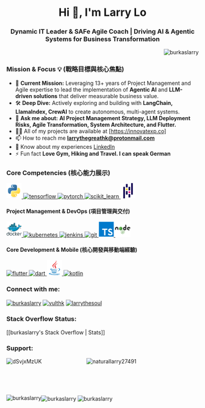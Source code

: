<h1 align="center">Hi 👋, I'm Larry Lo</h1>
<h3 align="center">Dynamic IT Leader & SAFe Agile Coach | Driving AI & Agentic Systems for Business Transformation</h3>
<p align="right"> <img src="https://komarev.com/ghpvc/?username=burkaslarry&label=Profile%20views&color=0e75b6&style=flat" alt="burkaslarry" /> </p>

<h3 align="left">Mission & Focus 💡 (戰略目標與核心焦點)</h3>

- 🚀 **Current Mission:** Leveraging 13+ years of Project Management and Agile expertise to lead the implementation of **Agentic AI** and **LLM-driven solutions** that deliver measurable business value.
- 🛠️ **Deep Dive:** Actively exploring and building with **LangChain, LlamaIndex, CrewAI** to create autonomous, multi-agent systems.
- 💬 **Ask me about:** **AI Project Management Strategy, LLM Deployment Risks, Agile Transformation, System Architecture, and Flutter.**
- 👨‍💻 All of my projects are available at [https://innovatexp.co]
- 📫 How to reach me **larrythegreathk@protonmail.com**
- 📄 Know about my experiences [LinkedIn](https://www.linkedin.com/in/larry-lo-804a50165)
- ⚡ Fun fact **Love Gym, Hiking and Travel. I can speak German**

<h3 align="left">Core Competencies (核心能力展示)</h3>
<p align="left">
    <!-- AI & Agentic Systems - 放在首位，證明轉型決心 -->
    <a href="https://www.python.org" target="_blank" rel="noreferrer"> <img src="https://raw.githubusercontent.com/devicons/devicon/master/icons/python/python-original.svg" alt="python" width="40" height="40"/> </a>
    <a href="https://www.tensorflow.org" target="_blank" rel="noreferrer"> <img src="https://www.vectorlogo.zone/logos/tensorflow/tensorflow-icon.svg" alt="tensorflow" width="40" height="40"/> </a>
    <a href="https://pytorch.org/" target="_blank" rel="noreferrer"> <img src="https://www.vectorlogo.zone/logos/pytorch/pytorch-icon.svg" alt="pytorch" width="40" height="40"/> </a>
    <a href="https://scikit-learn.org/" target="_blank" rel="noreferrer"> <img src="https://upload.wikimedia.org/wikipedia/commons/0/05/Scikit_learn_logo_small.svg" alt="scikit_learn" width="40" height="40"/> </a>
    <a href="https://pandas.pydata.org/" target="_blank" rel="noreferrer"> <img src="https://raw.githubusercontent.com/devicons/devicon/2ae2a900d2f041da66e950e4d48052658d850630/icons/pandas/pandas-original.svg" alt="pandas" width="40" height="40"/> </a>
    <!-- 這裡可以加入 LangChain, LlamaIndex, CrewAI 等圖標，如果有的話 -->
</p>

<h4 align="left">Project Management & DevOps (項目管理與交付)</h4>
<p align="left">
    <a href="https://www.docker.com/" target="_blank" rel="noreferrer"> <img src="https://raw.githubusercontent.com/devicons/devicon/master/icons/docker/docker-original-wordmark.svg" alt="docker" width="40" height="40"/> </a>
    <a href="https://kubernetes.io" target="_blank" rel="noreferrer"> <img src="https://www.vectorlogo.zone/logos/kubernetes/kubernetes-icon.svg" alt="kubernetes" width="40" height="40"/> </a>
    <a href="https://www.jenkins.io" target="_blank" rel="noreferrer"> <img src="https://www.vectorlogo.zone/logos/jenkins/jenkins-icon.svg" alt="jenkins" width="40" height="40"/> </a>
    <a href="https://git-scm.com/" target="_blank" rel="noreferrer"> <img src="https://www.vectorlogo.zone/logos/git-scm/git-scm-icon.svg" alt="git" width="40" height="40"/> </a>
    <a href="https://www.typescriptlang.org/" target="_blank" rel="noreferrer"> <img src="https://raw.githubusercontent.com/devicons/devicon/master/icons/typescript/typescript-original.svg" alt="typescript" width="40" height="40"/> </a>
    <a href="https://nodejs.org" target="_blank" rel="noreferrer"> <img src="https://raw.githubusercontent.com/devicons/devicon/master/icons/nodejs/nodejs-original-wordmark.svg" alt="nodejs" width="40" height="40"/> </a>
</p>

<h4 align="left">Core Development & Mobile (核心開發與移動端經驗)</h4>
<p align="left">
    <a href="https://flutter.dev" target="_blank" rel="noreferrer"> <img src="https://www.vectorlogo.zone/logos/flutterio/flutterio-icon.svg" alt="flutter" width="40" height="40"/> </a>
    <a href="https://dart.dev" target="_blank" rel="noreferrer"> <img src="https://www.vectorlogo.zone/logos/dartlang/dartlang-icon.svg" alt="dart" width="40" height="40"/> </a>
    <a href="https://www.java.com" target="_blank" rel="noreferrer"> <img src="https://raw.githubusercontent.com/devicons/devicon/master/icons/java/java-original.svg" alt="java" width="40" height="40"/> </a>
    <a href="https://kotlinlang.org" target="_blank" rel="noreferrer"> <img src="https://www.vectorlogo.zone/logos/kotlinlang/kotlinlang-icon.svg" alt="kotlin" width="40" height="40"/> </a>
</p>

<h3 align="left">Connect with me:</h3>
<p align="left">
<a href="https://dev.to/burkaslarry" target="blank"><img align="center" src="https://raw.githubusercontent.com/rahuldkjain/github-profile-readme-generator/master/src/images/icons/Social/devto.svg" alt="burkaslarry" height="30" width="40" /></a>
<a href="https://twitter.com/vulthk" target="blank"><img align="center" src="https://raw.githubusercontent.com/rahuldkjain/github-profile-readme-generator/master/src/images/icons/Social/twitter.svg" alt="vulthk" height="30" width="40" /></a>
<a href="https://instagram.com/larrythesoul" target="blank"><img align="center" src="https://raw.githubusercontent.com/rahuldkjain/github-profile-readme-generator/master/src/images/icons/Social/instagram.svg" alt="larrythesoul" height="30" width="40" /></a>
</p>


<h3 align="left">Stack Overflow Status:</h3>
[[burkaslarry's Stack Overflow | Stats]]

<h3 align="left">Support:</h3>
<p><a href="https://www.buymeacoffee.com/dSvjxMzUK"> <img align="left" src="https://cdn.buymeacoffee.com/buttons/v2/default-yellow.png" height="50" width="210" alt="dSvjxMzUK" /></a><a href="https://ko-fi.com/naturallarry27491"> <img align="left" src="https://cdn.ko-fi.com/cdn/kofi3.png?v=3" height="50" width="210" alt="naturallarry27491" /></a></p><br><br>

<br><br>

<img align="left" src="https://github-readme-stats.vercel.app/api/top-langs?username=burkaslarry&show_icons=true&locale=en&layout=compact" alt="burkaslarry" />
<img align="center" src="https://github-readme-stats.vercel.app/api?username=burkaslarry&show_icons=true&locale=en" alt="burkaslarry" />
<img align="center" src="https://github-readme-streak-stats.herokuapp.com/?user=burkaslarry&" alt="burkaslarry" />
<br>
<br>
